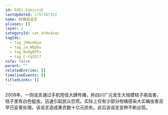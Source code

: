 ```yaml
---
id: 0361-tqmjzxjk
lastUpdated: 1757167352
name: 柑橘蛆谣言
aliases: []
layer: 2
categoryId: cat_drHx4oqn
tagIds:
  - tag_jKWvm6pa
  - tag_iw_Wbpbu
  - tag_NvOgRPPx
  - tag_C-tqCEt7
nsfw: false
parent: ""
relatedEntries: []
timelineEvents: []
titledLinks: []
---
```


2008年，一则谣言通过手机短信大肆传播，称四川广元发生大规模桔子病虫害，桔子里有白色蛆虫。迅速引起民众恐慌。实际上仅有少部分柑橘感染大实蝇虫害且早已妥善处理。该谣言造成果农数十亿元损失。此后该谣言变种不断出现。